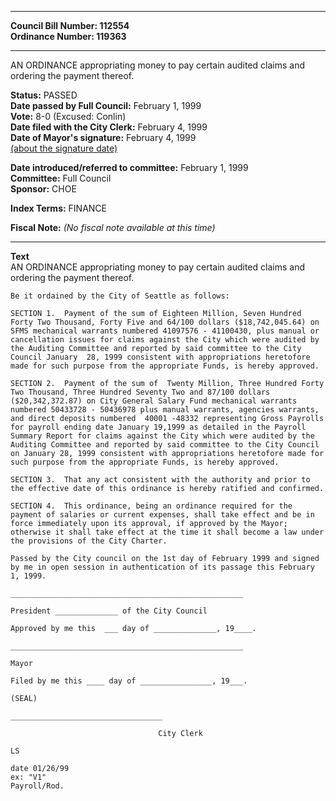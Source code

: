 * * * * *  
  
**Council Bill Number: [](#h0)[](#h2)112554**   
**Ordinance Number: 119363**  
  
* * * * *  
  
AN ORDINANCE appropriating money to pay certain audited claims and ordering the payment thereof.  
  
**Status:** PASSED   
**Date passed by Full Council:** February 1, 1999   
**Vote:** 8-0 (Excused: Conlin)   
**Date filed with the City Clerk:** February 4, 1999   
**Date of Mayor's signature:** February 4, 1999   
[(about the signature date)](/~public/approvaldate.htm)   
  
  
**Date introduced/referred to committee:** February 1, 1999   
**Committee:** Full Council   
**Sponsor:** CHOE   
  
**Index Terms:** FINANCE  
  
**Fiscal Note:** *(No fiscal note available at this time)*  
  
* * * * *  
  
**Text**  
    AN ORDINANCE appropriating money to pay certain audited claims and  
    ordering the payment thereof.  
  
    Be it ordained by the City of Seattle as follows:  
  
    SECTION 1.  Payment of the sum of Eighteen Million, Seven Hundred  
    Forty Two Thousand, Forty Five and 64/100 dollars ($18,742,045.64) on  
    SFMS mechanical warrants numbered 41097576 - 41100430, plus manual or  
    cancellation issues for claims against the City which were audited by  
    the Auditing Committee and reported by said committee to the City  
    Council January  28, 1999 consistent with appropriations heretofore  
    made for such purpose from the appropriate Funds, is hereby approved.  
  
    SECTION 2.  Payment of the sum of  Twenty Million, Three Hundred Forty  
    Two Thousand, Three Hundred Seventy Two and 87/100 dollars  
    ($20,342,372.87) on City General Salary Fund mechanical warrants  
    numbered 50433728 - 50436978 plus manual warrants, agencies warrants,  
    and direct deposits numbered  40001 -48332 representing Gross Payrolls  
    for payroll ending date January 19,1999 as detailed in the Payroll  
    Summary Report for claims against the City which were audited by the  
    Auditing Committee and reported by said committee to the City Council  
    on January 28, 1999 consistent with appropriations heretofore made for  
    such purpose from the appropriate Funds, is hereby approved.  
  
    SECTION 3.  That any act consistent with the authority and prior to  
    the effective date of this ordinance is hereby ratified and confirmed.  
  
    SECTION 4.  This ordinance, being an ordinance required for the  
    payment of salaries or current expenses, shall take effect and be in  
    force immediately upon its approval, if approved by the Mayor;  
    otherwise it shall take effect at the time it shall become a law under  
    the provisions of the City Charter.  
  
    Passed by the City council on the 1st day of February 1999 and signed  
    by me in open session in authentication of its passage this February  
    1, 1999.  
  
    ____________________________________________________  
  
    President ______________ of the City Council  
  
    Approved by me this  ___ day of ______________, 19____.  
  
    ____________________________________________________  
  
    Mayor  
  
    Filed by me this ____ day of ________________, 19___.  
  
    (SEAL)  
  
    __________________________________  
  
                                     City Clerk  
  
    LS  
  
    date 01/26/99  
    ex: "V1"  
    Payroll/Rod.  
